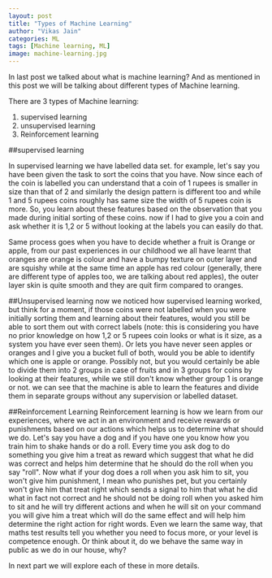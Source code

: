 ```yaml
---
layout: post
title: "Types of Machine Learning"
author: "Vikas Jain"
categories: ML
tags: [Machine learning, ML]
image: machine-learning.jpg
---
```


In last post we talked about what is machine learning? And as mentioned in this post we will be talking about different types of Machine learning.

There are 3 types of Machine learning:
1. supervised learning
2. unsupervised learning
3. Reinforcement learning

##supervised learning

In supervised learning we have labelled data set. for example, let's say you have been given the task to sort the coins that you have. Now since each of the coin is labelled you can understand that a coin of 1 rupees is smaller in size than that of 2 and similarly the design pattern is different too and while 1 and 5 rupees coins roughly has same size the width of 5 rupees coin is more. So, you learn about these features based on the observation that you made during initial sorting of these coins. now if I had to give you a coin and ask whether it is 1,2 or 5 without looking at the labels you can easily do that.

Same process goes when you have to decide whether a fruit is Orange or apple, from our past experiences in our childhood we all have learnt that oranges are orange is colour and have a bumpy texture on outer layer and are squishy while at the same time an apple has red colour (generally, there are different type of apples too, we are talking about red apples), the outer layer skin is quite smooth and they are quit firm compared to oranges.


##Unsupervised learning
now we noticed how supervised learning worked, but think for a moment, if those coins were not labelled when you were initially sorting them and learning about their features, would you still be able to sort them out with correct labels (note: this is considering you have no prior knowledge on how 1,2 or 5 rupees coin looks or what is it size, as a system you have ever seen them). Or lets you have never seen apples or oranges and I give you a bucket full of both, would you be able to identify which one is apple or orange.
Possibly not, but you would certainly be able to divide them into 2 groups in case of fruits and in 3 groups for coins by looking at their features, while we still don't know whether group 1 is orange or not. we can see that the machine is able to learn the features and divide them in separate groups without any supervision or labelled dataset.

##Reinforcement Learning
Reinforcement learning is how we learn from our experiences, where we act in an environment and receive rewards or punishments based on our actions which helps us to determine what should we do.
Let's say you have a dog and if you have one you know how you train him to shake hands or do a roll. Every time you ask dog to do something you give him a treat as reward which suggest that what he did was correct and helps him determine that he should do the roll when you say "roll". Now what if your dog does a roll when you ask him to sit, you won't give him punishment, I mean who punishes pet, but you certainly won't give him that treat right which sends a signal to him that what he did what in fact not correct and he should not be doing roll when you asked him to sit and he will try different actions and when he will sit on your command you will give him a treat which will do the same effect and will help him determine the right action for right words.
Even we learn the same way, that maths test results tell you whether you need to focus more, or your level is competence enough. Or think about it, do we behave the same way in public as we do in our house, why?

In next part we will explore each of these in more details.

